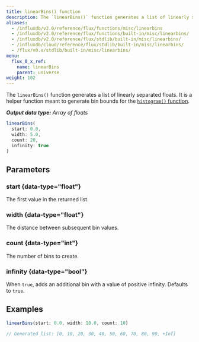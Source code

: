 ```yaml
---
title: linearBins() function
description: The `linearBins()` function generates a list of linearly separated floats.
aliases:
  - /influxdb/v2.0/reference/flux/functions/misc/linearbins
  - /influxdb/v2.0/reference/flux/functions/built-in/misc/linearbins/
  - /influxdb/v2.0/reference/flux/stdlib/built-in/misc/linearbins/
  - /influxdb/cloud/reference/flux/stdlib/built-in/misc/linearbins/
  - /flux/v0.x/stdlib/built-in/misc/linearbins/
menu:
  flux_0_x_ref:
    name: linearBins
    parent: universe
weight: 102
---
```


The `linearBins()` function generates a list of linearly separated floats.
It is a helper function meant to generate bin bounds for the
[`histogram()` function](/flux/v0.x/stdlib/universe/histogram).

_**Output data type:** Array of floats_

```js
linearBins(
  start: 0.0,
  width: 5.0,
  count: 20,
  infinity: true
)
```

## Parameters

### start {data-type="float"}
The first value in the returned list.

### width {data-type="float"}
The distance between subsequent bin values.

### count {data-type="int"}
The number of bins to create.

### infinity {data-type="bool"}
When `true`, adds an additional bin with a value of positive infinity.
Defaults to `true`.

## Examples

```js
linearBins(start: 0.0, width: 10.0, count: 10)

// Generated list: [0, 10, 20, 30, 40, 50, 60, 70, 80, 90, +Inf]
```
